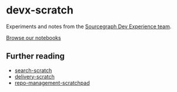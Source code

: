 # devx-scratch

Experiments and notes from the [Sourcegraph Dev Experience team](https://handbook.sourcegraph.com/departments/product-engineering/engineering/enablement/dev-experience/).

[Browse our notebooks](https://sourcegraph.com/github.com/sourcegraph/devx-scratch@main/-/blob/README.md)

## Further reading

- [search-scratch](https://github.com/sourcegraph/search-scratch)
- [delivery-scratch](https://github.com/sourcegraph/delivery-scratch)
- [repo-management-scratchpad](https://github.com/sourcegraph/repo-management-scratchpad)
